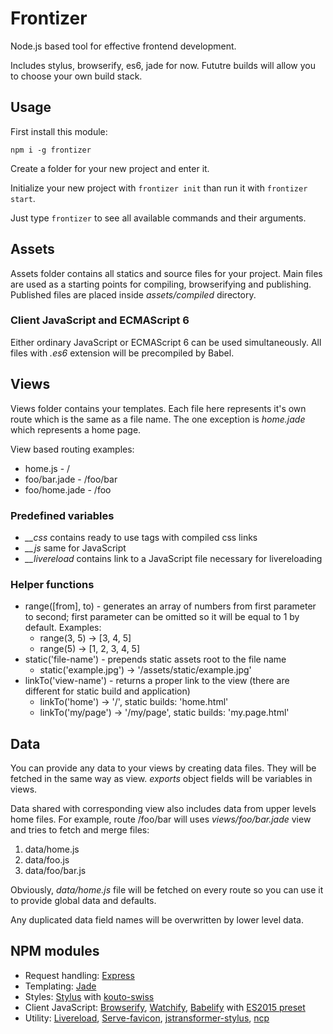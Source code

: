 # Frontizer

Node.js based tool for effective frontend development.

Includes stylus, browserify, es6, jade for now. Fututre builds will allow you to choose your own build stack.

## Usage

First install this module:

```
npm i -g frontizer
```

Create a folder for your new project and enter it.

Initialize your new project with `frontizer init` than run it with `frontizer start`.

Just type `frontizer` to see all available commands and their arguments.

## Assets

Assets folder contains all statics and source files for your project. Main files are used as a starting points
for compiling, browserifying and publishing. Published files are placed inside *assets/compiled* directory.

### Client JavaScript and ECMAScript 6

Either ordinary JavaScript or ECMAScript 6 can be used simultaneously.
All files with *.es6* extension will be precompiled by Babel.

## Views

Views folder contains your templates. Each file here represents it's own route which is the same as a file name.
The one exception is *home.jade* which represents a home page.

View based routing examples:

* home.js - /
* foo/bar.jade - /foo/bar
* foo/home.jade - /foo

### Predefined variables

* *__css* contains ready to use <link> tags with compiled css links
* *__js* same for JavaScript
* *__livereload* contains link to a JavaScript file necessary for livereloading

### Helper functions

* range([from], to) - generates an array of numbers from first parameter to second; first parameter can be omitted so it will be equal to 1 by default. Examples:
  * range(3, 5) -> [3, 4, 5]
  * range(5) -> [1, 2, 3, 4, 5]
* static('file-name') - prepends static assets root to the file name
  * static('example.jpg') -> '/assets/static/example.jpg'
* linkTo('view-name') - returns a proper link to the view (there are different for static build and application)
  * linkTo('home') -> '/', static builds: 'home.html'
  * linkTo('my/page') -> '/my/page', static builds: 'my.page.html'

## Data

You can provide any data to your views by creating data files. They will be fetched in the same way as view.
*exports* object fields will be variables in views.

Data shared with corresponding view also includes data from upper levels home files.
For example, route /foo/bar will uses *views/foo/bar.jade* view and tries to fetch and merge files:

1. data/home.js
2. data/foo.js
3. data/foo/bar.js

Obviously, *data/home.js* file will be fetched on every route so you can use it to provide global data and defaults.

Any duplicated data field names will be overwritten by lower level data.

## NPM modules

* Request handling: [Express](http://expressjs.com)
* Templating: [Jade](http://jade-lang.com)
* Styles: [Stylus](http://learnboost.github.io/stylus/) with [kouto-swiss](http://kouto-swiss.io)
* Client JavaScript:
	[Browserify](http://browserify.org),
	[Watchify](https://github.com/substack/watchify),
	[Babelify](https://github.com/babel/babelify) with
	[ES2015 preset](https://github.com/babel/babel/tree/master/packages/babel-preset-es2015)
* Utility:
	[Livereload](https://github.com/napcs/node-livereload),
	[Serve-favicon](https://github.com/expressjs/serve-favicon),
	[jstransformer-stylus](https://github.com/jstransformers/jstransformer-stylus),
	[ncp](https://github.com/AvianFlu/ncp)
